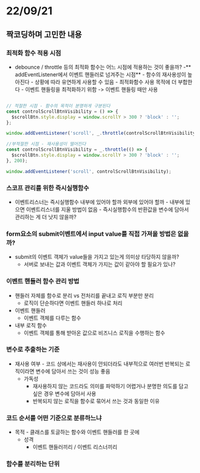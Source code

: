 # 22/09/21

## 짝코딩하며 고민한 내용

### 최적화 함수 적용 시점

- debounce / throttle 등의 최적화 함수는 어느 시점에 적용하는 것이 좋을까?
	-** addEventListener에서 이벤트 핸들러로 넘겨주는 시점** 
		- 함수의 재사용성이 높아진다
			- 상황에 따라 유연하게 사용할 수 있음
		- 최적화함수 사용 목적에 더 부합한다
			- 이벤트 핸들링을 최적화하기 위함 -> 이벤트 핸들링 때만 사용
```javascript

// 적절한 시점 - 함수의 목적이 분명하게 구분된다
const controlScrollBtnVisibility = () => {
  $scrollBtn.style.display = window.scrollY > 300 ? 'block' : '';
};

window.addEventListener('scroll', _.throttle(controlScrollBtnVisibility, 200));

//부적절한 시점 - 재사용성이 떨어진다
const controlScrollBtnVisibility = _.throttle(() => {
  $scrollBtn.style.display = window.scrollY > 300 ? 'block' : '';
}, 200);

window.addEventListener('scroll', controlScrollBtnVisibility);
```

### 스코프 관리를 위한 즉시실행함수

- 이벤트리스너는 즉시실행함수 내부에 있어야 할까 외부에 있어야 할까
		- 내부에 있으면 이벤트리스너를 지울 방법이 없음
		- 즉시실행함수의 반환값을 변수에 담아서 관리하는 게 더 낫지 않을까?

### form요소의 submit이벤트에서 input value를 직접 가져올 방법은 없을까?

- submit의 이벤트 객체가 value들을 가지고 있는게 의미상 타당하지 않을까?
	- 서버로 보내는 값과 이벤트 객체가 가지는 값이 같아야 할 필요가 있나?

### 이벤트 핸들러 함수 관리 방법

- 핸들러 자체를 함수로 분리 vs 전처리를 끝내고 로직 부분만 분리
	- 로직이 단순하다면 이벤트 핸들러 하나로 처리
- 이벤트 핸들러
	- 이벤트 객체를 다루는 함수
- 내부 로직 함수
	- 이벤트 객체를 통해 받아온 값으로 비즈니스 로직을 수행하는 함수

### 변수로 추출하는 기준
- 재사용 여부
		- 코드 상에서는 재사용이 안되더라도 내부적으로 여러번 반복되는 로직이라면 변수에 담아서 쓰는 것이 성능 좋음
	- 가독성
		- 재사용하지 않는 코드라도 의미를 파악하기 어렵거나 분명한 의도를 담고 싶은 경우 변수에 담아서 사용
		- 반복되지 않는 로직을 함수로 묶어서 쓰는 것과 동일한 이유

### 코드 순서를 어떤 기준으로 분류하느냐
- 목적
		- 클래스를 토글하는 함수와 이벤트 핸들러를 한 곳에
	- 성격
		- 이벤트 핸들러끼리 / 이벤트 리스너끼리

### 함수를 분리하는 단위
